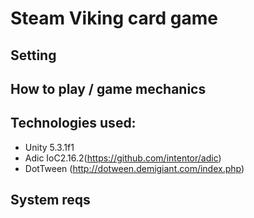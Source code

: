 # Steam Viking card game

## Setting

## How to play / game mechanics

## Technologies used:
* Unity 5.3.1f1
* Adic IoC2.16.2(https://github.com/intentor/adic)
* DotTween (http://dotween.demigiant.com/index.php)

## System reqs
